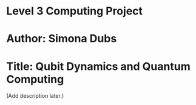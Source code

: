 # Level 3 Computing Project

# Author: Simona Dubs
# Title: Qubit Dynamics and Quantum Computing

(Add description later.)